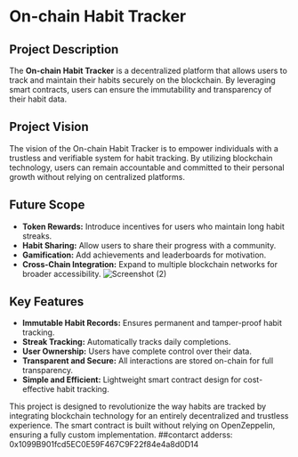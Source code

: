 # On-chain Habit Tracker

## Project Description
The **On-chain Habit Tracker** is a decentralized platform that allows users to track and maintain their habits securely on the blockchain. By leveraging smart contracts, users can ensure the immutability and transparency of their habit data.

## Project Vision
The vision of the On-chain Habit Tracker is to empower individuals with a trustless and verifiable system for habit tracking. By utilizing blockchain technology, users can remain accountable and committed to their personal growth without relying on centralized platforms.

## Future Scope
- **Token Rewards:** Introduce incentives for users who maintain long habit streaks.
- **Habit Sharing:** Allow users to share their progress with a community.
- **Gamification:** Add achievements and leaderboards for motivation.
- **Cross-Chain Integration:** Expand to multiple blockchain networks for broader accessibility.
![Screenshot (2)](https://github.com/user-attachments/assets/f18cd957-78bf-4cd2-807e-6b61bbc5f7dc)

## Key Features
- **Immutable Habit Records:** Ensures permanent and tamper-proof habit tracking.
- **Streak Tracking:** Automatically tracks daily completions.
- **User Ownership:** Users have complete control over their data.
- **Transparent and Secure:** All interactions are stored on-chain for full transparency.
- **Simple and Efficient:** Lightweight smart contract design for cost-effective habit tracking.

This project is designed to revolutionize the way habits are tracked by integrating blockchain technology for an entirely decentralized and trustless experience. The smart contract is built without relying on OpenZeppelin, ensuring a fully custom implementation.
##contarct adderss:
0x1099B901fcd5EC0E59F467C9F22f84e4a8d0D14
